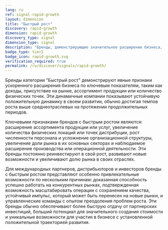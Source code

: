 ```yaml
---
lang: ru
ref: signal-rapid-growth
layout: dimension
title: "Быстрый рост"
discovery: rapid-growth
dimension: rapid-growth
discovery_type: signal
dimension_type: signal
description: "Бренды, демонстрирующие значительное расширение бизнеса, увеличение присутствия на рынке и ускоренный рост доходов."
badge_type: tier2
badge_icon: rapid-growth.svg
verification_required: true
permalink: /ru/discover/signals/rapid-growth/
---
```


Бренды категории "Быстрый рост" демонстрируют явные признаки ускоренного расширения бизнеса по ключевым показателям, таким как доходы, присутствие на рынке, ассортимент продукции или количество физических точек. Эти динамичные компании показывают устойчивую положительную динамику в своем развитии, обычно достигая темпов роста выше среднеотраслевых на протяжении продолжительных периодов.

Ключевыми признаками брендов с быстрым ростом являются: расширение ассортимента продукции или услуг, увеличение количества физических локаций или точек дистрибуции, рост численности персонала и усложнение организационной структуры, увеличение доли рынка в их основных секторах и наблюдаемое расширение производства или операционной деятельности. Эти бренды постоянно реинвестируют в свой рост, развивают новые возможности и увеличивают долю рынка в своих отраслях.

Для международных партнеров, дистрибьюторов и инвесторов бренды с быстрым ростом представляют особенно привлекательные возможности по нескольким причинам: доказанная способность успешно работать на конкурентных рынках, подтвержденная возможность масштабировать операции с сохранением качества, устойчивый импульс, который может быть перенесен на новые рынки, и управленческие команды с опытом преодоления проблем роста. Эти бренды обычно обеспечивают более быструю отдачу от партнерских инвестиций, больший потенциал для значительного создания стоимости и уникальные возможности для участия в бизнесе с установленной положительной траекторией развития.

